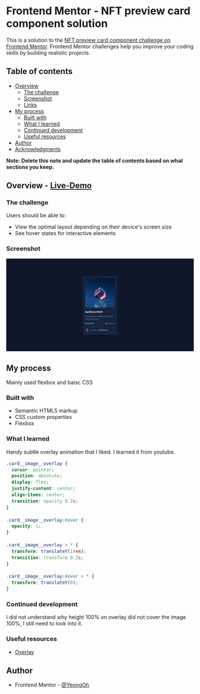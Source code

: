 # Frontend Mentor - NFT preview card component solution

This is a solution to the [NFT preview card component challenge on Frontend Mentor](https://www.frontendmentor.io/challenges/nft-preview-card-component-SbdUL_w0U). Frontend Mentor challenges help you improve your coding skills by building realistic projects.

## Table of contents

- [Overview](#overview)
  - [The challenge](#the-challenge)
  - [Screenshot](#screenshot)
  - [Links](#links)
- [My process](#my-process)
  - [Built with](#built-with)
  - [What I learned](#what-i-learned)
  - [Continued development](#continued-development)
  - [Useful resources](#useful-resources)
- [Author](#author)
- [Acknowledgments](#acknowledgments)

**Note: Delete this note and update the table of contents based on what sections you keep.**

## Overview - [Live-Demo](https://yeongoh.github.io/nft-preview-card-component/)

### The challenge

Users should be able to:

- View the optimal layout depending on their device's screen size
- See hover states for interactive elements

### Screenshot

![](./screenshot.JPG)

## My process

Mainly used flexbox and baisc CSS

### Built with

- Semantic HTML5 markup
- CSS custom properties
- Flexbox

### What I learned

Handy subtle overlay animation that I liked. I learned it from youtube.

```css
.card__image__overlay {
  cursor: pointer;
  position: absolute;
  display: flex;
  justify-content: center;
  align-items: center;
  transition: opacity 0.2s;
}

.card__image__overlay:hover {
  opacity: 1;
}

.card__image__overlay > * {
  transform: translateY(1rem);
  transition: transform 0.2s;
}

.card__image__overlay:hover > * {
  transform: translateY(0);
}
```

### Continued development

I did not understand why height 100% on overlay did not cover the image 100%, I still need to look into it.

### Useful resources

- [Overlay](https://youtu.be/exb2ab72Xhs)

## Author

- Frontend Mentor - [@YeongOh](https://www.frontendmentor.io/profile/YeongOh)
